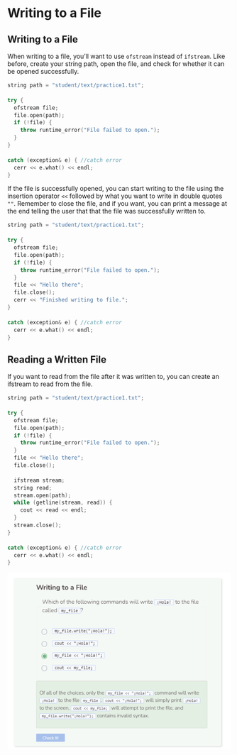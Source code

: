 # Writing to a File
## Writing to a File
When writing to a file, you’ll want to use `ofstream` instead of `ifstream`. Like before, create your string path, open the file, and check for whether it can be opened successfully.

```cpp
string path = "student/text/practice1.txt";

try {
  ofstream file;
  file.open(path);
  if (!file) {
    throw runtime_error("File failed to open.");
  }
}
  
catch (exception& e) { //catch error
  cerr << e.what() << endl;
}
```

If the file is successfully opened, you can start writing to the file using the insertion operator `<<` followed by what you want to write in double quotes `""`. Remember to close the file, and if you want, you can print a message at the end telling the user that that the file was successfully written to.

```cpp
string path = "student/text/practice1.txt";

try {
  ofstream file;
  file.open(path);
  if (!file) {
    throw runtime_error("File failed to open.");
  }
  file << "Hello there";
  file.close();
  cerr << "Finished writing to file.";
}
  
catch (exception& e) { //catch error
  cerr << e.what() << endl;
}
```

## Reading a Written File
If you want to read from the file after it was written to, you can create an ifstream to read from the file.

```cpp
string path = "student/text/practice1.txt";

try {
  ofstream file;
  file.open(path);
  if (!file) {
    throw runtime_error("File failed to open.");
  }
  file << "Hello there";
  file.close();
  
  ifstream stream;
  string read;
  stream.open(path);
  while (getline(stream, read)) {
    cout << read << endl;
  }
  stream.close();
}
  
catch (exception& e) { //catch error
  cerr << e.what() << endl;
}
```
![Question 1](_assets/Q1.png)